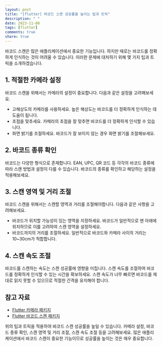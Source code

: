 ```yaml
---
layout: post
title: "[flutter] 바코드 스캔 성공률을 높이는 팁과 트릭"
description: " "
date: 2023-11-08
tags: [flutter]
comments: true
share: true
---
```


바코드 스캔은 많은 애플리케이션에서 중요한 기능입니다. 하지만 때로는 바코드를 정확하게 인식하는 것이 어려울 수 있습니다. 이러한 문제에 대처하기 위해 몇 가지 팁과 트릭을 소개하겠습니다.

## 1. 적절한 카메라 설정

바코드 스캔을 위해서는 카메라의 설정이 중요합니다. 다음과 같은 설정을 고려해보세요.

- 고해상도의 카메라를 사용하세요. 높은 해상도는 바코드를 더 정확하게 인식하는 데 도움이 됩니다.
- 초점을 맞추세요. 카메라의 초점을 잘 맞추면 바코드를 더 정확하게 인식할 수 있습니다.
- 화면 밝기를 조절하세요. 바코드가 잘 보이지 않는 경우 화면 밝기를 조절해보세요.

## 2. 바코드 종류 확인

바코드는 다양한 형식으로 존재합니다. EAN, UPC, QR 코드 등 각각의 바코드 종류에 따라 스캔 방법과 설정이 다를 수 있습니다. 바코드의 종류를 확인하고 해당하는 설정을 적용해보세요.

## 3. 스캔 영역 및 거리 조절

바코드 스캔을 위해서는 스캔할 영역과 거리를 조절해야합니다. 다음과 같은 사항을 고려해보세요.

- 바코드가 위치할 가능성이 있는 영역을 지정하세요. 바코드가 일반적으로 맨 아래에 위치하므로 이를 고려하여 스캔 영역을 설정하세요.
- 바코드까지의 거리를 조절하세요. 일반적으로 바코드와 카메라 사이의 거리는 10~30cm가 적합합니다.

## 4. 스캔 속도 조절

바코드를 스캔하는 속도는 스캔 성공률에 영향을 미칩니다. 스캔 속도를 조절하여 바코드를 정확하게 인식할 수 있는 시간을 확보하세요. 스캔 속도가 너무 빠르면 바코드를 제대로 읽지 못할 수 있으므로 적절한 간격을 유지해야 합니다.

## 참고 자료

- [Flutter 카메라 패키지](https://pub.dev/packages/camera)
- [Flutter 바코드 스캔 패키지](https://pub.dev/packages/flutter_barcode_scanner)

위의 팁과 트릭을 적용하여 바코드 스캔 성공률을 높일 수 있습니다. 카메라 설정, 바코드 종류 확인, 스캔 영역 및 거리 조절, 스캔 속도 조절 등을 고려해보세요. 많은 애플리케이션에서 바코드 스캔이 중요한 기능이므로 성공률을 높이는 것은 매우 중요합니다.